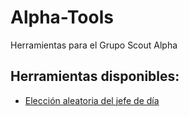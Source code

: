 # Alpha-Tools
Herramientas para el Grupo Scout Alpha

## Herramientas disponibles:

- [Elección aleatoria del jefe de día](https://github.com/AlbertoCanoD/Alpha-Tools/tree/main/Jefe-Dia)
